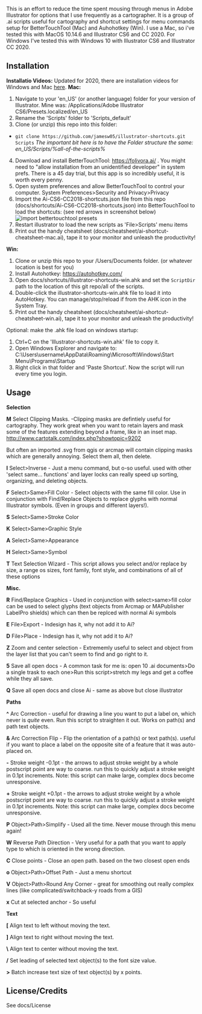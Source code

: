 This is an effort to reduce the time spent mousing through menus in Adobe Illustrator for options that I use frequently as a cartographer. It is a group of .ai scripts useful for cartography and shortcut settings for menu commands setup for BetterTouchTool (Mac) and Auhohotkey (Win). I use a Mac, so i've tested this with MacOS 10.14.6 and Illustrator CS6 and CC 2020. For Windows I've tested this with Windows 10 with Illustrator CS6 and Illustrator CC 2020.

## Installation
**Installatio Videos:**
Updated for 2020, there are installation videos for Windows and Mac [here](https://downfallnotes.com/index.php/2020/10/03/install-scripts-shortcuts-cartography-illustrator-2020/).
**Mac:**

1. Navigate to your 'en_US' (or another language) folder for your version of Illustrator. Mine was: /Applications/Adobe Illustrator CS6/Presets.localized/en_US
2. Rename the 'Scripts' folder to 'Scripts_default' 
3. Clone (or unzip) this repo into this folder: 
  * `git clone https://github.com/jamesw05/illustrator-shortcuts.git Scripts`
  *The important bit here is to have the Folder structure the same: en_US/Scripts/%all-of-the-scripts%*
4. Download and install BetterTouchTool: https://folivora.ai/ . You might need to "allow installation from an unidentified developer" in system prefs. There is a 45 day trial, but this app is so incredibly useful, it is worth every penny.
5. Open system preferences and allow BetterTouchTool to control your computer. System Preferences>Security and Privacy>Privacy
6. Import the Ai-CS6-CC2018-shortcuts.json file from this repo (docs/shortcuts/Ai-CS6-CC2018-shortcuts.json) into BetterTouchTool to load the shortcuts: (see red arrows in screenshot below)
![import bettertouchtool presets](https://user-images.githubusercontent.com/799232/95912832-99020500-0d60-11eb-85bc-ce7da3223330.png "import bettertouchtool presets")
7. Restart illustrator to load the new scripts as 'File>Scripts' menu items
8. Print out the handy cheatsheet (docs/cheatsheet/ai-shortcut-cheatsheet-mac.ai), tape it to your monitor and unleash the productivity! 


**Win:**

1. Clone or unzip this repo to your /Users/Documents folder. (or whatever location is best for you)
2. Install Autohotkey: https://autohotkey.com/
3. Open docs/shortcuts/illustrator-shortcuts-win.ahk and set the `ScriptDir` path to the location of this git repo/all of the scripts.
4. Double-click the illustrator-shortcuts-win.ahk file to load it into AutoHotkey. You can manage/stop/reload if from the AHK icon in the System Tray.
5. Print out the handy cheatsheet (docs/cheatsheet/ai-shortcut-cheatsheet-win.ai), tape it to your monitor and unleash the productivity! 

Optional: make the .ahk file load on windows startup:
1. Ctrl+C on the 'Illustrator-shortcuts-win.ahk' file to copy it.
2. Open Windows Explorer and navigate to: C:\Users\username\AppData\Roaming\Microsoft\Windows\Start Menu\Programs\Startup
3. Right click in that folder and 'Paste Shortcut'. Now the script will run every time you login. 

## Usage

**Selection**

**M**
Select Clipping Masks. -Clipping masks are defintiely useful for cartography. They work great when you want to retain layers and mask some of the features extending beyond a frame, like in an inset map. http://www.cartotalk.com/index.php?showtopic=9202

But often an imported .svg from qgis or arcmap will contain clipping masks which are generally annoying. Select them all, then delete. 

**I**
Select>Inverse - Just a menu command, but o-so useful. used with other 'select same... functions' and layer locks can really speed up sorting, organizing, and deleting objects.

**F**
Select>Same>Fill Color - Select objects with the same fill color. Use in conjunction with Find/Replace Objects to replace glyphs with normal Illustrator symbols. (Even in groups and different layers!).

**S**
Select>Same>Stroke Color

**K**
Select>Same>Graphic Style

**A**
Select>Same>Appearance

**H**
Select>Same>Symbol

**T**
Text Selection Wizard - This script allows you select and/or replace by size, a range os sizes, font family, font style, and combinations of all of these options

**Misc.**

**R**
Find/Replace Graphics - Used in conjunction with select>same>fill color can be used to select glyphs (text objects from Arcmap or MAPublisher LabelPro shields) which can then be replced with normal Ai symbols

**E**
File>Export - Indesign has it, why not add it to Ai?

**D**
File>Place - Indesign has it, why not add it to Ai?

**Z**
Zoom and center selection - Extrememly useful to select and object from the layer list that you can't seem to find and go right to it.

**5**
Save all open docs - A common task for me is: open 10 .ai documents>Do a single trask to each one>Run this script>stretch my legs and get a coffee while they all save.

**Q**
Save all open docs and close Ai - same as above but close illustrator

**Paths**

**^**
Arc Correction - useful for drawing a line you want to put a label on, which never is *quite* even. Run this script to straighten it out. Works on path(s) and path text objects.

**&**
Arc Correction Flip - Flip the orientation of a path(s) or text path(s). useful if you want to place a label on the opposite site of a feature that it was auto-placed on. 

**-**
Stroke weight -0.1pt - the arrows to adjust stroke weight by a whole postscript point are way to coarse. run this to quickly adjust a stroke weight in 0.1pt increments. Note: this script can make large, complex docs become unresponsive.

**+**
Stroke weight +0.1pt - the arrows to adjust stroke weight by a whole postscript point are way to coarse. run this to quickly adjust a stroke weight in 0.1pt increments. Note: this script can make large, complex docs become unresponsive.

**P**
Object>Path>Simplify - Used all the time. Never mouse through this menu again!

**W**
Reverse Path Direction - Very useful for a path that you want to apply type to which is oriented in the wrong direction. 

**C**
Close points - Close an open path. based on the two closest open ends

**o**
Object>Path>Offset Path - Just a menu shortcut

**V**
Object>Path>Round Any Corner - great for smoothing out really complex lines (like complicated/switchback-y roads from a GIS)

**x**
Cut at selected anchor - So useful

**Text**

**[**
Align text to left without moving the text.

**]**
Align text to right without moving the text.

**\\**
Align text to center without moving the text.

**/**
Set leading of selected text object(s) to the font size value.

**>**
Batch increase text size of text object(s) by x points.

## License/Credits
See docs/License
